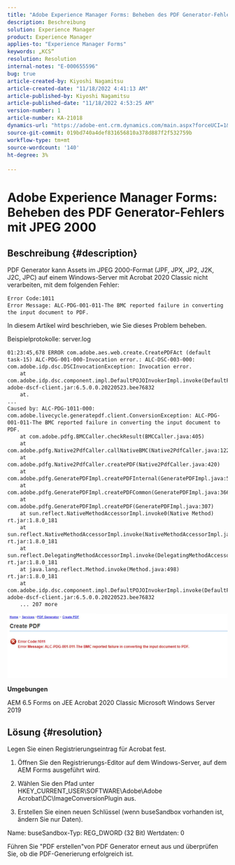 ```yaml
---
title: "Adobe Experience Manager Forms: Beheben des PDF Generator-Fehlers mit JPEG 2000"
description: Beschreibung
solution: Experience Manager
product: Experience Manager
applies-to: "Experience Manager Forms"
keywords: „KCS“
resolution: Resolution
internal-notes: "E-000655596"
bug: true
article-created-by: Kiyoshi Nagamitsu
article-created-date: "11/18/2022 4:41:13 AM"
article-published-by: Kiyoshi Nagamitsu
article-published-date: "11/18/2022 4:53:25 AM"
version-number: 1
article-number: KA-21018
dynamics-url: "https://adobe-ent.crm.dynamics.com/main.aspx?forceUCI=1&pagetype=entityrecord&etn=knowledgearticle&id=82451538-fb66-ed11-9561-6045bd006b3d"
source-git-commit: 019bd740a4def831656810a378d887f2f532759b
workflow-type: tm+mt
source-wordcount: '140'
ht-degree: 3%

---
```


# Adobe Experience Manager Forms: Beheben des PDF Generator-Fehlers mit JPEG 2000

## Beschreibung {#description}


PDF Generator kann Assets im JPEG 2000-Format (JPF, JPX, JP2, J2K, J2C, JPC) auf einem Windows-Server mit Acrobat 2020 Classic nicht verarbeiten, mit dem folgenden Fehler:


```
Error Code:1011 
Error Message: ALC-PDG-001-011-The BMC reported failure in converting the input document to PDF.
```


In diesem Artikel wird beschrieben, wie Sie dieses Problem beheben.

Beispielprotokolle: server.log


```
01:23:45,678 ERROR com.adobe.aes.web.create.CreatePDFAct (default task-15) ALC-PDG-001-000-Invocation error.: ALC-DSC-003-000: com.adobe.idp.dsc.DSCInvocationException: Invocation error.
    at com.adobe.idp.dsc.component.impl.DefaultPOJOInvokerImpl.invoke(DefaultPOJOInvokerImpl.java:152) adobe-dscf-client.jar:6.5.0.0.20220523.bee76832
    at.
...
Caused by: ALC-PDG-1011-000: com.adobe.livecycle.generatepdf.client.ConversionException: ALC-PDG-001-011-The BMC reported failure in converting the input document to PDF.
    at com.adobe.pdfg.BMCCaller.checkResult(BMCCaller.java:405)
    at com.adobe.pdfg.Native2PdfCaller.callNativeBMC(Native2PdfCaller.java:1229)
    at com.adobe.pdfg.Native2PdfCaller.createPDF(Native2PdfCaller.java:420)
    at com.adobe.pdfg.GeneratePDFImpl.createPDFInternal(GeneratePDFImpl.java:527)
    at com.adobe.pdfg.GeneratePDFImpl.createPDFCommon(GeneratePDFImpl.java:366)
    at com.adobe.pdfg.GeneratePDFImpl.createPDF(GeneratePDFImpl.java:307)
    at sun.reflect.NativeMethodAccessorImpl.invoke0(Native Method) rt.jar:1.8.0_181
    at sun.reflect.NativeMethodAccessorImpl.invoke(NativeMethodAccessorImpl.java:62) rt.jar:1.8.0_181
    at sun.reflect.DelegatingMethodAccessorImpl.invoke(DelegatingMethodAccessorImpl.java:43) rt.jar:1.8.0_181
    at java.lang.reflect.Method.invoke(Method.java:498) rt.jar:1.8.0_181
    at com.adobe.idp.dsc.component.impl.DefaultPOJOInvokerImpl.invoke(DefaultPOJOInvokerImpl.java:118) adobe-dscf-client.jar:6.5.0.0.20220523.bee76832
    ... 207 more
```






![](assets/___77a247cf-fc66-ed11-9561-6045bd006b3d___.jpeg)

<b>Umgebungen</b>

AEM 6.5 Forms on JEE Acrobat 2020 Classic Microsoft Windows Server 2019


## Lösung {#resolution}


Legen Sie einen Registrierungseintrag für Acrobat fest.

1. Öffnen Sie den Registrierungs-Editor auf dem Windows-Server, auf dem AEM Forms ausgeführt wird.

2. Wählen Sie den Pfad unter HKEY_CURRENT_USER\SOFTWARE\Adobe\Adobe Acrobat\DC\ImageConversionPlugin aus.

3. Erstellen Sie einen neuen Schlüssel (wenn buseSandbox vorhanden ist, ändern Sie nur Daten).

Name: buseSandbox-Typ: REG_DWORD (32 Bit) Wertdaten: 0

Führen Sie &quot;PDF erstellen&quot;von PDF Generator erneut aus und überprüfen Sie, ob die PDF-Generierung erfolgreich ist.

